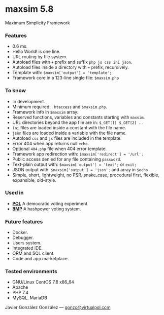 # maxsim 5.8

Maximum Simplicity Framework


### Features

* 0.6 ms.
* Hello World! is one line.
* URL routing by file system.
* Autoload files with `+` prefix and suffix `php js css ini json`.
* Autoload files inside a directory with `+` prefix, recursively.
* Template with: `$maxsim['output'] = 'template';`
* Framework core in a 123-line single file: `$maxsim.php`

### To know

* In development.
* Minimum required: `.htaccess` and `$maxsim.php`.
* Framework info in `$maxsim` array.
* Reserved functions, variables and constants starting with `maxsim`.
* URL directories beyond the app file are in: `$_GET[1] $_GET[2] ..`
* `ini` files are loaded inside a constant with the file name.
* `json` files are loaded inside a variable with the file name.
* Autoload `css` and `js` files are included in the template.
* Error 404 when app returns null `echo`.
* Optional `404.php` file when 404 error template.
* Framework app redirection with: `$maxsim['redirect'] = '/url';`
* Public access denied for any file containing `password`.
* Text-plain output with: `$maxsim['output'] = 'text';` or `exit;`
* JSON output with: `$maxsim['output'] = 'json';` and array in `$echo`
* Simple, short, lightweight, no PSR, snake_case, procedural first, flexible, expansible, old-style.


### Used in
- **[POL](https://github.com/JavierGonzalez/POL)** A democratic voting experiment.
- **[BMP](https://github.com/JavierGonzalez/BMP)** A hashpower voting system.


### Future features

* Docker.
* Debugger.
* Users system.
* Integrated IDE.
* ORM and SQL client.
* Code and app marketplace.


### Tested environments

* GNU/Linux CentOS 7.8 x86_64
* Apache
* PHP 7.4
* MySQL, MariaDB


Javier González González — gonzo@virtualpol.com